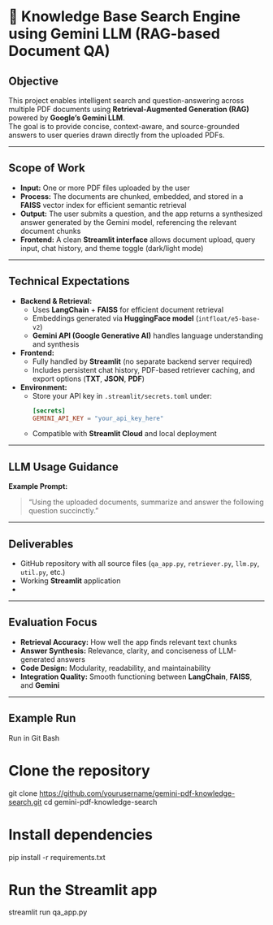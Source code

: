 # 🧠 Knowledge Base Search Engine using Gemini LLM (RAG-based Document QA)

## **Objective**
This project enables intelligent search and question-answering across multiple PDF documents using **Retrieval-Augmented Generation (RAG)** powered by **Google’s Gemini LLM**.  
The goal is to provide concise, context-aware, and source-grounded answers to user queries drawn directly from the uploaded PDFs.

---

## **Scope of Work**
- **Input:** One or more PDF files uploaded by the user  
- **Process:** The documents are chunked, embedded, and stored in a **FAISS** vector index for efficient semantic retrieval  
- **Output:** The user submits a question, and the app returns a synthesized answer generated by the Gemini model, referencing the relevant document chunks  
- **Frontend:** A clean **Streamlit interface** allows document upload, query input, chat history, and theme toggle (dark/light mode)

---

## **Technical Expectations**
- **Backend & Retrieval:**
  - Uses **LangChain** + **FAISS** for efficient document retrieval
  - Embeddings generated via **HuggingFace model** (`intfloat/e5-base-v2`)
  - **Gemini API (Google Generative AI)** handles language understanding and synthesis
- **Frontend:**
  - Fully handled by **Streamlit** (no separate backend server required)
  - Includes persistent chat history, PDF-based retriever caching, and export options (**TXT**, **JSON**, **PDF**)
- **Environment:**
  - Store your API key in `.streamlit/secrets.toml` under:
    ```toml
    [secrets]
    GEMINI_API_KEY = "your_api_key_here"
    ```
  - Compatible with **Streamlit Cloud** and local deployment

---

## **LLM Usage Guidance**
**Example Prompt:**
> “Using the uploaded documents, summarize and answer the following question succinctly.”

---

## **Deliverables**
- GitHub repository with all source files (`qa_app.py`, `retriever.py`, `llm.py`, `util.py`, etc.)
- Working **Streamlit** application
- 
---

## **Evaluation Focus**
- **Retrieval Accuracy:** How well the app finds relevant text chunks  
- **Answer Synthesis:** Relevance, clarity, and conciseness of LLM-generated answers  
- **Code Design:** Modularity, readability, and maintainability  
- **Integration Quality:** Smooth functioning between **LangChain**, **FAISS**, and **Gemini**

---

## **Example Run**
Run in Git Bash
# Clone the repository
git clone https://github.com/yourusername/gemini-pdf-knowledge-search.git
cd gemini-pdf-knowledge-search

# Install dependencies
pip install -r requirements.txt

# Run the Streamlit app
streamlit run qa_app.py
